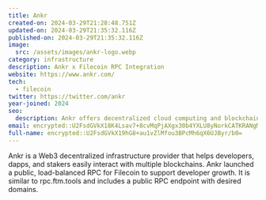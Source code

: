 ```yaml
---
title: Ankr
created-on: 2024-03-29T21:28:48.751Z
updated-on: 2024-03-29T21:35:32.116Z
published-on: 2024-03-29T21:35:32.116Z
image:
  src: /assets/images/ankr-logo.webp
category: infrastructure
description: Ankr x Filecoin RPC Integration
website: https://www.ankr.com/
tech:
  - filecoin
twitter: https://twitter.com/ankr
year-joined: 2024
seo:
  description: Ankr offers decentralized cloud computing and blockchain infrastructure.
email: encrypted::U2FsdGVkX18K4Lsav7+8cvMqPjAXgx30b4YXLU8yNorkCATKRANgM/omt99+Ic4A
full-name: encrypted::U2FsdGVkX19hG8+au1vZlMfou3BPcMh6qX6UJByr/b0=
---
```


Ankr is a Web3 decentralized infrastructure provider that helps developers, dapps, and stakers easily interact with multiple blockchains. Ankr launched a public, load-balanced RPC for Filecoin to support developer growth. It is similar to rpc.ftm.tools and includes a public RPC endpoint with desired domains.

